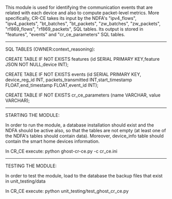 This module is used for identifying the communication events that are related with each device and also to compute packet-level metrics. More specifically, CR-CE takes its input by the NDFA's "ipv4_flows", "ipv4_packets", "bt_batches", "bt_packets", "zw_batches", "zw_packets", "rf869_flows", "rf869_packets", SQL tables. Its output is stored in "features", "events" and "cr_ce_parameters" SQL tables.

------------------------------------------------------------------------
SQL TABLES (OWNER:context_reasoning):

CREATE TABLE IF NOT EXISTS features (id SERIAL PRIMARY KEY,feature JSON  NOT NULL,device  INT);

CREATE TABLE IF NOT EXISTS events (id SERIAL PRIMARY KEY, device_reg_id INT, packets_transmitted INT,start_timestamp FLOAT,end_timestamp FLOAT,event_id INT);

CREATE TABLE IF NOT EXISTS cr_ce_parameters (name VARCHAR, value VARCHAR);

-----------------------------------------------------

STARTING THE MODULE: 

In order to run the module, a database installation should exist and the NDFA should be active also, so that the tables are not empty (at least one of the NDFA's tables should contain data). Moreover, device_info table should contain the smart home devices information. 

In CR_CE execute: python ghost-cr-ce.py -c cr_ce.ini

-----------------------------------------------------

TESTING THE MODULE: 

In order to test the module, load to the database the backup files that exist in unit_testing/data

In CR_CE execute: python unit_testing/test_ghost_cr_ce.py 


